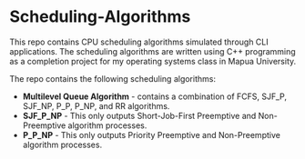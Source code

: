 # Scheduling-Algorithms
This repo contains CPU scheduling algorithms simulated through CLI applications. The scheduling algorithms are written using C++ programming as a completion project for my operating systems class in Mapua University.

The repo contains the following scheduling algorithms:
 * <b>Multilevel Queue Algorithm</b> - contains a combination of FCFS, SJF_P, SJF_NP, P_P, P_NP, and RR algorithms.
 * <b>SJF_P_NP</b> - This only outputs Short-Job-First Preemptive and Non-Preemptive algorithm processes.
 * <b>P_P_NP</b> - This only outputs Priority Preemptive and Non-Preemptive algorithm processes.
